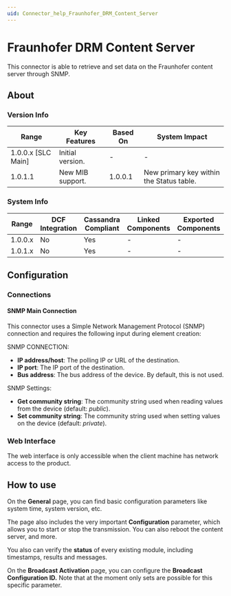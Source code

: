 ```yaml
---
uid: Connector_help_Fraunhofer_DRM_Content_Server
---
```


# Fraunhofer DRM Content Server

This connector is able to retrieve and set data on the Fraunhofer content server through SNMP.

## About

### Version Info

| Range                | Key Features     | Based On     | System Impact                            |
|----------------------|------------------|--------------|------------------------------------------|
| 1.0.0.x [SLC Main]   | Initial version. | -            | -                                        |
| 1.0.1.1              | New MIB support. | 1.0.0.1      | New primary key within the Status table. |

### System Info

| Range     | DCF Integration     | Cassandra Compliant     | Linked Components     | Exported Components     |
|-----------|---------------------|-------------------------|-----------------------|-------------------------|
| 1.0.0.x   | No                  | Yes                     | -                     | -                       |
| 1.0.1.x   | No                  | Yes                     | -                     | -                       |

## Configuration

### Connections

#### SNMP Main Connection

This connector uses a Simple Network Management Protocol (SNMP) connection and requires the following input during element creation:

SNMP CONNECTION:

- **IP address/host**: The polling IP or URL of the destination.
- **IP port**: The IP port of the destination.
- **Bus address**: The bus address of the device. By default, this is not used.

SNMP Settings:

- **Get community string**: The community string used when reading values from the device (default: *public*).
- **Set community string**: The community string used when setting values on the device (default: *private*).

### Web Interface

The web interface is only accessible when the client machine has network access to the product.

## How to use

On the **General** page, you can find basic configuration parameters like system time, system version, etc.

The page also includes the very important **Configuration** parameter, which allows you to start or stop the transmission. You can also reboot the content server, and more.

You also can verify the **status** of every existing module, including timestamps, results and messages.

On the **Broadcast Activation** page, you can configure the **Broadcast Configuration ID.** Note that at the moment only sets are possible for this specific parameter.
